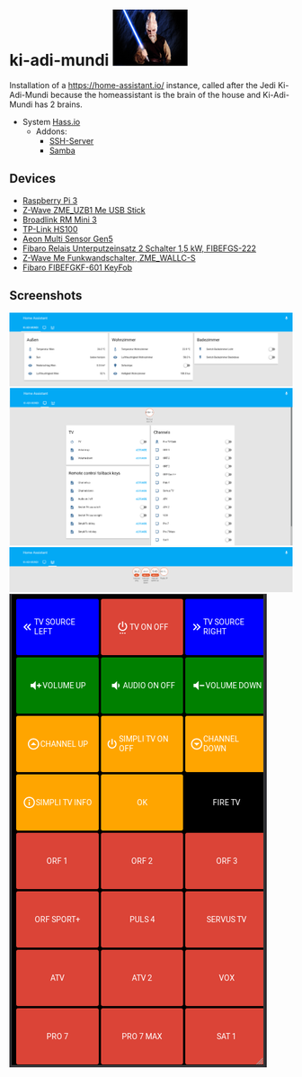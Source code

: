 # ki-adi-mundi <img src="https://github.com/masterwendu/ki-adi-mundi/blob/master/ki-adi-mundi.jpg?raw=true" height="100" alt="Ki-Adi-Mundi" />
Installation of a https://home-assistant.io/ instance, called after the Jedi Ki-Adi-Mundi because the homeassistant is the brain of the house and Ki-Adi-Mundi has 2 brains.

* System [Hass.io](https://home-assistant.io/blog/2017/07/25/introducing-hassio/)
  * Addons:
    * [SSH-Server](https://home-assistant.io/addons/ssh/)
    * [Samba](https://home-assistant.io/addons/samba/)

## Devices
* [Raspberry Pi 3](https://www.amazon.de/gp/product/B01CD5VC92/ref=oh_aui_detailpage_o00_s00?ie=UTF8&psc=1)
* [Z-Wave ZME_UZB1 Me USB Stick](https://www.amazon.de/gp/product/B00QJEY6OC/ref=oh_aui_detailpage_o02_s00?ie=UTF8&psc=1)
* [Broadlink RM Mini 3](https://www.amazon.de/gp/product/B06WRXD8TV/ref=oh_aui_detailpage_o07_s00?ie=UTF8&psc=1)
* [TP-Link HS100](https://www.amazon.de/gp/product/B06W586CDZ/ref=oh_aui_detailpage_o07_s00?ie=UTF8&psc=1)
* [Aeon Multi Sensor Gen5](https://www.amazon.de/gp/product/B00UGAJMDK/ref=oh_aui_detailpage_o08_s00?ie=UTF8&psc=1)
* [Fibaro Relais Unterputzeinsatz 2 Schalter 1,5 kW, FIBEFGS-222](https://www.amazon.de/gp/product/B00WH0S8F0/ref=oh_aui_detailpage_o01_s00?ie=UTF8&psc=1)
* [Z-Wave Me Funkwandschalter, ZME_WALLC-S ](https://www.amazon.de/gp/product/B00PSR4B6Y/ref=oh_aui_detailpage_o01_s00?ie=UTF8&psc=1)
* [Fibaro FIBEFGKF-601 KeyFob](https://www.amazon.de/Fibaro-FIBEFGKF-601-KeyFob-SmartHome-Fernbedienung-Wei%C3%9F/dp/B01N193MHH/ref=sr_1_1?ie=UTF8&qid=1521282386&sr=8-1&keywords=fibaro+keyfob)

## Screenshots
![default](https://github.com/masterwendu/ki-adi-mundi/raw/master/screenshots/screenshot_default.png)
![tv](https://github.com/masterwendu/ki-adi-mundi/raw/master/screenshots/screenshot_tv.png?raw=true)
![network](https://github.com/masterwendu/ki-adi-mundi/raw/master/screenshots/screenshot_network.png?raw=true)
![tv remote](https://github.com/masterwendu/ki-adi-mundi/raw/master/screenshots/screenshot_remote.png?raw=true)
